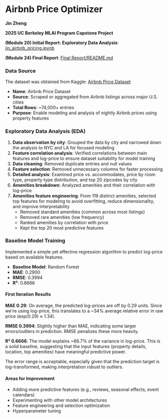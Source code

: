 # Airbnb Price Optimizer

**Jin Zheng**

**2025 UC Berkeley MLAI Program Capstone Project**

**(Module 20) Initial Report: Exploratory Data Analysis**: [jin_airbnb_pricing.ipynb](jin_airbnb_pricing.ipynb)

**(Module 24) Final Report**: [Final Report/README.md](Final%20Report/README.md)

### Data Source

The dataset was obtained from Kaggle: [Airbnb Price Dataset](https://www.kaggle.com/datasets/rupindersinghrana/airbnb-price-dataset/data)

* **Name**: Airbnb Price Dataset
* **Source**: Scraped or aggregated from Airbnb listings across major U.S. cities
* **Total Rows**: ~74,000+ entries
* **Purpose**: Enable modeling and analysis of nightly Airbnb prices using property features

### Exploratory Data Analysis (EDA)

1. **Data observation by city**: Grouped the data by city and narrowed down the analysis to NYC and LA for focused modeling
2. **Feature correlation analysis**: Verified correlations between main features and log-price to ensure dataset suitability for model training
3. **Data cleaning**: Removed duplicate entries and null values
4. **Feature selection**: Removed unnecessary columns for faster processing
5. **Detailed analysis**: Examined price vs. accommodates, price by room type, property type distribution, and top 20 zipcodes by city
6. **Amenities breakdown**: Analyzed amenities and their correlation with log-price
7. **Amenities feature engineering**: From 119 distinct amenities, selected top features for modeling to avoid overfitting, reduce dimensionality, and improve interpretability
    * Removed standard amenities (common across most listings)
    * Removed rare amenities (low frequency)
    * Ranked amenities by correlation with price
    * Kept the top 20 most predictive features

### Baseline Model Training

Implemented a simple yet effective regression algorithm to predict log-price based on available features.

* **Baseline Model**: Random Forest
* **MAE**: 0.2900
* **RMSE**: 0.3994
* **R²**: 0.6666

#### First Iteration Results

**MAE 0.29**: On average, the predicted log-prices are off by 0.29 units. Since we're using log-price, this translates to a ~34% average relative error in raw price (exp(0.29) ≈ 1.34).

**RMSE 0.3994**: Slightly higher than MAE, indicating some larger errors/outliers in prediction. RMSE penalizes these more heavily.

**R² 0.6666**: The model explains ~66.7% of the variance in log-price. This is a solid baseline, suggesting that the input features (property details, location, top amenities) have meaningful predictive power.

The error range is acceptable, especially given that the prediction target is log-transformed, making interpretation robust to outliers.

#### Areas for Improvement

* Adding more predictive features (e.g., reviews, seasonal effects, event calendars)
* Experimenting with other model architectures
* Feature engineering and selection optimization
* Hyperparameter tuning 